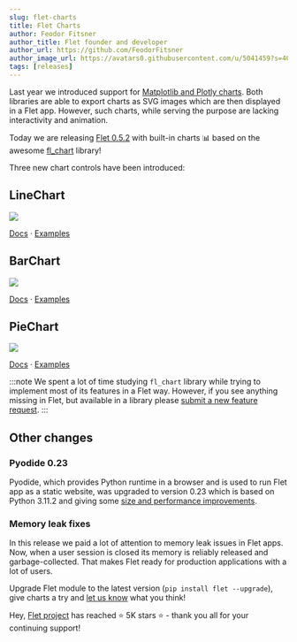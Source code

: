 ```yaml
---
slug: flet-charts
title: Flet Charts
author: Feodor Fitsner
author_title: Flet founder and developer
author_url: https://github.com/FeodorFitsner
author_image_url: https://avatars0.githubusercontent.com/u/5041459?s=400&v=4
tags: [releases]
---
```


Last year we introduced support for [Matplotlib and Plotly charts](/blog/matplotlib-and-plotly-charts). Both libraries are able to export charts as SVG images which are then displayed in a Flet app. However, such charts, while serving the purpose are lacking interactivity and animation.

Today we are releasing [Flet 0.5.2](https://pypi.org/project/flet/) with built-in charts 📊 based on the awesome [fl_chart](https://pub.dev/packages/fl_chart) library!

Three new chart controls have been introduced:

## LineChart

<img src="/img/docs/controls/charts/linechart-sample-1.gif" className="screenshot-50"/>

[Docs](/docs/controls/linechart) · [Examples](https://github.com/flet-dev/examples/tree/main/python/controls/charts)

## BarChart

<img src="/img/docs/controls/charts/barchart-sample-2.gif" className="screenshot-50"/>

[Docs](/docs/controls/barchart) · [Examples](https://github.com/flet-dev/examples/tree/main/python/controls/charts)

## PieChart

<img src="/img/docs/controls/charts/piechart-sample-2.gif" className="screenshot-30"/>

[Docs](/docs/controls/piechart) · [Examples](https://github.com/flet-dev/examples/tree/main/python/controls/charts)

:::note
We spent a lot of time studying `fl_chart` library while trying to implement most of its features in a Flet way. However, if you see anything missing in Flet, but available in a library please [submit a new feature request](https://github.com/flet-dev/flet/issues).
:::

## Other changes

### Pyodide 0.23

Pyodide, which provides Python runtime in a browser and is used to run Flet app as a static website, was upgraded to version 0.23 which is based on Python 3.11.2 and giving some [size and performance improvements](https://blog.pyodide.org/posts/0.23-release/).

### Memory leak fixes

In this release we paid a lot of attention to memory leak issues in Flet apps. Now, when a user session is closed its memory is reliably released and garbage-collected. That makes Flet ready for production applications with a lot of users.

Upgrade Flet module to the latest version (`pip install flet --upgrade`), give charts a try and [let us know](https://discord.gg/dzWXP8SHG8) what you think!

Hey, [Flet project](https://github.com/flet-dev/flet) has reached ⭐️ 5K stars ⭐️ - thank you all for your continuing support!

